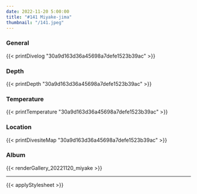 ```yaml
---
date: 2022-11-20 5:00:00
title: "#141 Miyake-jima"
thumbnail: "/141.jpeg"
---
```


### General

{{< printDivelog "30a9d163d36a45698a7defe1523b39ac" >}}

### Depth

{{< printDepth "30a9d163d36a45698a7defe1523b39ac" >}}

### Temperature

{{< printTemperature "30a9d163d36a45698a7defe1523b39ac" >}}

### Location

{{< printDivesiteMap "30a9d163d36a45698a7defe1523b39ac" >}}

### Album

{{< renderGallery_20221120_miyake >}}

---

{{< applyStylesheet >}}
